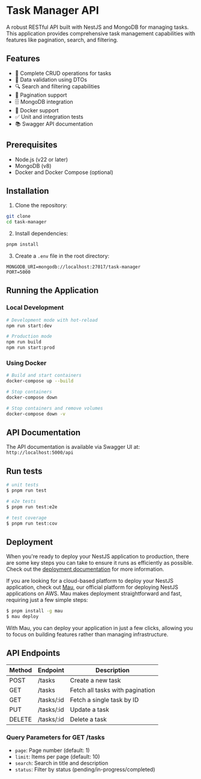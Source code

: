 # Task Manager API

A robust RESTful API built with NestJS and MongoDB for managing tasks. This application provides comprehensive task management capabilities with features like pagination, search, and filtering.

## Features

- 🚀 Complete CRUD operations for tasks
- 📝 Data validation using DTOs
- 🔍 Search and filtering capabilities
- 📄 Pagination support
- 🗄️ MongoDB integration
- 🐳 Docker support
- ✅ Unit and integration tests
- 📚 Swagger API documentation

## Prerequisites

- Node.js (v22 or later)
- MongoDB (v8)
- Docker and Docker Compose (optional)

## Installation

1. Clone the repository:

```bash
git clone
cd task-manager
```

2. Install dependencies:

```bash
pnpm install
```

3. Create a `.env` file in the root directory:

```env
MONGODB_URI=mongodb://localhost:27017/task-manager
PORT=5000
```

## Running the Application

### Local Development

```bash
# Development mode with hot-reload
npm run start:dev

# Production mode
npm run build
npm run start:prod
```

### Using Docker

```bash
# Build and start containers
docker-compose up --build

# Stop containers
docker-compose down

# Stop containers and remove volumes
docker-compose down -v
```

## API Documentation

The API documentation is available via Swagger UI at: `http://localhost:5000/api`

## Run tests

```bash
# unit tests
$ pnpm run test

# e2e tests
$ pnpm run test:e2e

# test coverage
$ pnpm run test:cov
```

## Deployment

When you're ready to deploy your NestJS application to production, there are some key steps you can take to ensure it runs as efficiently as possible. Check out the [deployment documentation](https://docs.nestjs.com/deployment) for more information.

If you are looking for a cloud-based platform to deploy your NestJS application, check out [Mau](https://mau.nestjs.com), our official platform for deploying NestJS applications on AWS. Mau makes deployment straightforward and fast, requiring just a few simple steps:

```bash
$ pnpm install -g mau
$ mau deploy
```

With Mau, you can deploy your application in just a few clicks, allowing you to focus on building features rather than managing infrastructure.

## API Endpoints

| Method | Endpoint   | Description                     |
| ------ | ---------- | ------------------------------- |
| POST   | /tasks     | Create a new task               |
| GET    | /tasks     | Fetch all tasks with pagination |
| GET    | /tasks/:id | Fetch a single task by ID       |
| PUT    | /tasks/:id | Update a task                   |
| DELETE | /tasks/:id | Delete a task                   |

### Query Parameters for GET /tasks

- `page`: Page number (default: 1)
- `limit`: Items per page (default: 10)
- `search`: Search in title and description
- `status`: Filter by status (pending/in-progress/completed)
